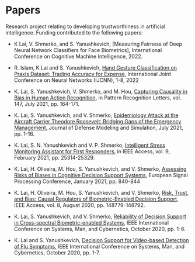 # Papers

Research project relating to developing trustworthiness in artificial intelligence.  Funding contributed to the following papers:

- K Lai, V. Shmerko, and S. Yanushkevich, [Measuring Fairness of Deep Neural Network Classifiers for Face Biometrics], International Conference on Cognitive Machine Intelligence, 2022.

- R. Islam, K Lai and S. Yanushkevich, [Hand Gesture Classification on Praxis Dataset: Trading Accuracy for Expense](https://ieeexplore.ieee.org/document/9892631), International Joint Conference on Neural Networks (IJCNN), 1-8, 2022

- K. Lai, S. Yanushkevich, V. Shmerko, and M. Hou, [Capturing Causality in Bias in Human Action Recognition](https://www.sciencedirect.com/science/article/abs/pii/S0167865521001380), in Pattern Recognition Letters, vol. 147, July 2021, pp. 164-171.

- K. Lai, S. Yanushkevich, and V. Shmerko, [Epidemiology Attack at the Aircraft Carrier Theodore Roosevelt: Bridging Gaps of the Emergency Management](https://journals.sagepub.com/doi/10.1177/15485129211028659), Journal of Defense Modeling and Simulation, July 2021, pp. 1-16.

- K. Lai, S. N. Yanushkevich and V. P. Shmerko, [Intelligent Stress Monitoring Assistant for First Responders](https://ieeexplore.ieee.org/document/9348878), in IEEE Access, vol. 9, February 2021, pp. 25314-25329.

- K. Lai, H. Oliveira, M. Hou, S. Yanushkevich, and V. Shmerko, [Assessing Risks of Biases in Cognitive Decision Support Systems](https://ieeexplore.ieee.org/document/9287384), European Signal Processing Conference, January 2021, pp. 840-844

- K. Lai, H. Oliveira, M. Hou, S. Yanushkevich, and V. Shmerko, [Risk, Trust, and Bias: Causal Regulators of Biometric-Enabled Decision Support](https://ieeexplore.ieee.org/document/9164930), IEEE Access, vol. 8, August 2020, pp. 148779-148792.

- K. Lai, S. Yanushkevich, and V. Shmerko, [Reliability of Decision Support in Cross-spectral Biometric-enabled Systems](https://ieeexplore.ieee.org/document/9283460), IEEE International Conference on Systems, Man, and Cybernetics, October 2020, pp. 1-6.

- K. Lai and S. Yanushkevich, [Decision Support for Video-based Detection of Flu Symptoms](https://ieeexplore.ieee.org/document/9283273), IEEE International Conference on Systems, Man, and Cybernetics, October 2020, pp. 1-7. 

